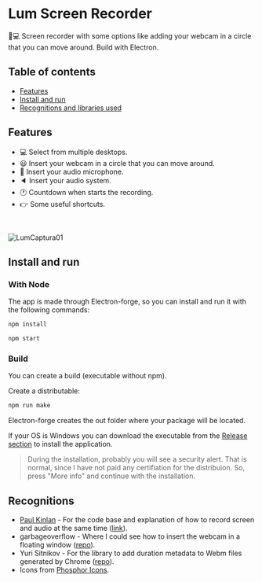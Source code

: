 # Lum Screen Recorder
🎥💻 Screen recorder with some options like adding your webcam in a circle that you can move around. Build with Electron.

## Table of contents
- [Features](#features)
- [Install and run](#install-and-run)
- [Recognitions and libraries used](#recognitions)

## Features
* 💻 Select from multiple desktops.
* 😃 Insert your webcam in a circle that you can move around.
* 🎤 Insert your audio microphone.
* 🔈 Insert your audio system.
* 🕐 Countdown when starts the recording.
* 👉 Some useful shortcuts.

<br>

![LumCaptura01](https://user-images.githubusercontent.com/36993404/103884094-6311ba00-50de-11eb-9eac-b5ade3cb9f4e.JPG)

## Install and run 

### With Node
The app is made through Electron-forge, so you can install and run it with the following commands:

``` javascript
npm install

npm start
```

### Build
You can create a build (executable without npm).

Create a distributable:

``` javascript
npm run make
```

Electron-forge creates the out folder where your package will be located.

If your OS is Windows you can download the executable from the [Release section](https://github.com/javdome/lum-recorder/releases) to install the application.

> During the installation, probably you will see a security alert.
> That is normal, since I have not paid any certifiation for the distribuion.
> So, press "More info" and continue with the installation.


## Recognitions
- [Paul Kinlan](https://paul.kinlan.me/) - For the code base and explanation of how to record screen and audio at the same time ([link](https://paul.kinlan.me/screen-recorderrecording-microphone-and-the-desktop-audio-at-the-same-time/)).
- garbageoverflow - Where I could see how to insert the webcam in a floating window ([repo](https://github.com/garbageoverflow/AlwaysOnTopCamCorder)).
- Yuri Sitnikov - For the library to add duration metadata to Webm files generated by Chrome ([repo](https://github.com/yusitnikov/fix-webm-duration)).
- Icons from [Phosphor Icons](https://phosphoricons.com/).